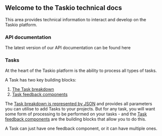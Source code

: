 ## Welcome to the Taskio technical docs

This area provides technical information to interact and develop on the Taskio platform.

### API documentation

The latest version of our API documentation can be found here

### Tasks

At the heart of the Taskio platform is the ability to process all types of tasks. 

A Task has two key building blocks:

1. [The Task breakdown](/task)
2. [Task feedback components](/components)

The [Task breakdown is represented by JSON](docs/task) and provides all parameters you can utilise to add Tasks to your projects. But for any task, you will want some form of processing to be performed on your tasks - and the [Task feedback components](/components) are the building blocks that allow you to do this.

A Task can just have one feedback component, or it can have multiple ones.
